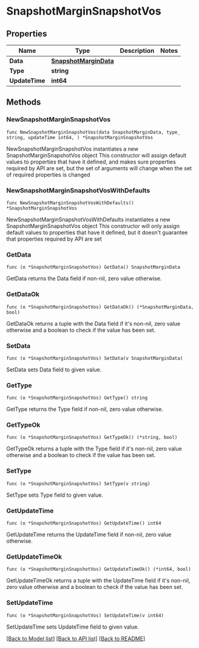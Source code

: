 # SnapshotMarginSnapshotVos

## Properties

Name | Type | Description | Notes
------------ | ------------- | ------------- | -------------
**Data** | [**SnapshotMarginData**](SnapshotMarginData.md) |  | 
**Type** | **string** |  | 
**UpdateTime** | **int64** |  | 

## Methods

### NewSnapshotMarginSnapshotVos

`func NewSnapshotMarginSnapshotVos(data SnapshotMarginData, type_ string, updateTime int64, ) *SnapshotMarginSnapshotVos`

NewSnapshotMarginSnapshotVos instantiates a new SnapshotMarginSnapshotVos object
This constructor will assign default values to properties that have it defined,
and makes sure properties required by API are set, but the set of arguments
will change when the set of required properties is changed

### NewSnapshotMarginSnapshotVosWithDefaults

`func NewSnapshotMarginSnapshotVosWithDefaults() *SnapshotMarginSnapshotVos`

NewSnapshotMarginSnapshotVosWithDefaults instantiates a new SnapshotMarginSnapshotVos object
This constructor will only assign default values to properties that have it defined,
but it doesn't guarantee that properties required by API are set

### GetData

`func (o *SnapshotMarginSnapshotVos) GetData() SnapshotMarginData`

GetData returns the Data field if non-nil, zero value otherwise.

### GetDataOk

`func (o *SnapshotMarginSnapshotVos) GetDataOk() (*SnapshotMarginData, bool)`

GetDataOk returns a tuple with the Data field if it's non-nil, zero value otherwise
and a boolean to check if the value has been set.

### SetData

`func (o *SnapshotMarginSnapshotVos) SetData(v SnapshotMarginData)`

SetData sets Data field to given value.


### GetType

`func (o *SnapshotMarginSnapshotVos) GetType() string`

GetType returns the Type field if non-nil, zero value otherwise.

### GetTypeOk

`func (o *SnapshotMarginSnapshotVos) GetTypeOk() (*string, bool)`

GetTypeOk returns a tuple with the Type field if it's non-nil, zero value otherwise
and a boolean to check if the value has been set.

### SetType

`func (o *SnapshotMarginSnapshotVos) SetType(v string)`

SetType sets Type field to given value.


### GetUpdateTime

`func (o *SnapshotMarginSnapshotVos) GetUpdateTime() int64`

GetUpdateTime returns the UpdateTime field if non-nil, zero value otherwise.

### GetUpdateTimeOk

`func (o *SnapshotMarginSnapshotVos) GetUpdateTimeOk() (*int64, bool)`

GetUpdateTimeOk returns a tuple with the UpdateTime field if it's non-nil, zero value otherwise
and a boolean to check if the value has been set.

### SetUpdateTime

`func (o *SnapshotMarginSnapshotVos) SetUpdateTime(v int64)`

SetUpdateTime sets UpdateTime field to given value.



[[Back to Model list]](../README.md#documentation-for-models) [[Back to API list]](../README.md#documentation-for-api-endpoints) [[Back to README]](../README.md)


